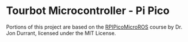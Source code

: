 # Tourbot Microcontroller - Pi Pico

Portions of this project are based on the [RPIPicoMicroROS](https://github.com/jondurrant/RPIPicoMicroROS_USB_UART) course by Dr. Jon Durrant, licensed under the MIT License.
